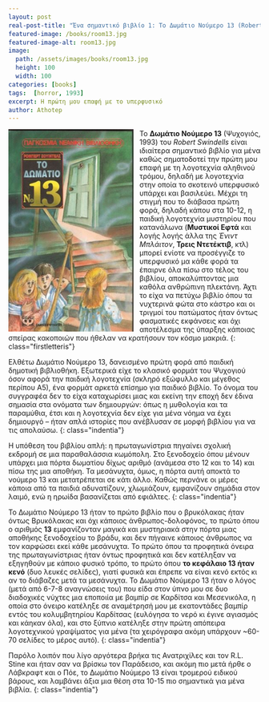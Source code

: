 ```yaml
---
layout: post
real-post-title: "Ένα σημαντικό βιβλίο 1: Το Δωμάτιο Νούμερο 13 (Robert Swindells)"
featured-image: /books/room13.jpg
featured-image-alt: room13.jpg
image:
  path: /assets/images/books/room13.jpg
  height: 100
  width: 100
categories: [books]
tags:  [horror, 1993]
excerpt: Η πρώτη μου επαφή με το υπερφυσικό
author: Athotep
---
```


<img align="left" src="/assets/images/books/room13gr.jpg" width='250' style="padding: 0px 12px 0px 0px" alt="domatio13">

Το **Δωμάτιο Νούμερο 13** (Ψυχογιός, 1993) του *Robert Swindells* είναι ιδιαίτερα σημαντικό βιβλίο για μένα καθώς σηματοδοτεί την πρώτη μου επαφή με τη λογοτεχνία αληθινού τρόμου, δηλαδή με λογοτεχνία στην οποία το σκοτεινό υπερφυσικό υπάρχει και βασιλεύει. Μέχρι τη στιγμή που το διάβασα πρώτη φορά, δηλαδή κάπου στα 10-12, η παιδική λογοτεχνία μυστηρίου που κατανάλωνα (**Μυστικοί Εφτά** και λογής λογής άλλα της *Ένιντ Μπλάιτον*, **Τρεις Ντετέκτιβ**, κτλ) μπορεί ενίοτε να προσέγγιζε το υπερφυσικό μα κάθε φορά τα έπαιρνε όλα πίσω στο τέλος του βιβλίου, αποκαλύπτοντας μια καθόλα ανθρώπινη πλεκτάνη. Άχτι το είχα να πετύχω βιβλίο όπου τα νυχτερινά φώτα στο κάστρο και οι τριγμοί του πατώματος ήταν όντως φασματικές εκφάνσεις και όχι αποτέλεσμα της ύπαρξης κάποιας σπείρας κακοποιών που ήθελαν να κρατήσουν τον κόσμο μακριά.
{: class="firstletteris"}

Ελθέτω Δωμάτιο Νούμερο 13, δανεισμένο πρώτη φορά από παιδική δημοτική βιβλιοθήκη. Εξωτερικά είχε το κλασικό φορμάτ του Ψυχογιού όσον αφορά την παιδική λογοτεχνία (σκληρό εξώφυλλο και μέγεθος περίπου Α5), ένα φορμάτ αρκετά επίσημο για παιδικό βιβλίο. Το όνομα του συγγραφέα δεν το είχα καταχωρίσει μιας και εκείνη την εποχή δεν έδινα σημασία στα ονόματα των δημιουργών: όπως η μυθολογία και τα παραμύθια, έτσι και η λογοτεχνία δεν είχε για μένα νόημα να έχει δημιουργό – ήταν απλά ιστορίες που ανέβλυσαν σε μορφή βιβλίου για να τις απολαύσω.
{: class="indentia"}

Η υπόθεση του βιβλίου απλή: η πρωταγωνίστρια πηγαίνει σχολική εκδρομή σε μια παραθαλάσσια κωμόπολη. Στο ξενοδοχείο όπου μένουν υπάρχει μια πόρτα δωματίου δίχως αριθμό (ανάμεσα στο 12 και το 14) και πίσω της μια αποθήκη. Τα μεσάνυχτα, όμως, η πόρτα αυτή αποκτά το νούμερο 13 και μετατρέπεται σε κάτι άλλο. Καθώς περνάνε οι μέρες κάποια από τα παιδιά αδυνατίζουν, χλωμιάζουν, εμφανίζουν σημάδια στον λαιμό, ενώ η ηρωίδα βασανίζεται από εφιάλτες.
{: class="indentia"}

Το Δωμάτιο Νούμερο 13 ήταν το πρώτο βιβλίο που ο βρυκόλακας ήταν όντως Βρυκόλακας και όχι κάποιος άνθρωπος-δολοφόνος, το πρώτο όπου ο αριθμός **13** εμφανίζονταν μαγικά και μυστηριακά στην πόρτα μιας αποθήκης ξενοδοχείου το βράδυ, και δεν πήγαινε κάποιος άνθρωπος να τον καρφώσει εκεί κάθε μεσάνυχτα. Το πρώτο όπου τα προφητικά όνειρα της πρωταγωνίστριας ήταν όντως προφητικά και δεν κατέληξαν να εξηγηθούν με κάποιο φυσικό τρόπο, το πρώτο όπου **το κεφάλαιο 13 ήταν κενό** (δυο λευκές σελίδες), γιατί φυσικά και έπρεπε να είναι κενό εκτός κι αν το διάβαζες μετά τα μεσάνυχτα. Το Δωμάτιο Νούμερο 13 ήταν ο λόγος (μετά από 6-7-8 αναγνώσεις του) που είδα στον ύπνο μου σε δυο διαδοχικές νύχτες μια εποποιία με βαμπίρ σε Καρδίτσα και Μεσενικόλα, η οποία στο όνειρο κατέληξε σε αναμέτρησή μου με εκατοντάδες βαμπίρ εντός του κολυμβητηρίου Καρδίτσας (ευλόγησα το νερό κι έγινε αγιασμός και κάηκαν όλα), και στο ξύπνιο κατέληξε στην πρώτη απόπειρα λογοτεχνικού γραψίματος για μένα (τα χειρόγραφα ακόμη υπάρχουν ~60-70 σελίδες το μέρος αυτό).
{: class="indentia"}

Παρόλο λοιπόν που λίγο αργότερα βρήκα τις Ανατριχίλες και τον R.L. Stine και ήταν σαν να βρίσκω τον Παράδεισο, και ακόμη πιο μετά ήρθε ο Λάβκραφτ και ο Πόε, το Δωμάτιο Νούμερο 13 είναι τρομερού ειδικού βάρους, και λαμβάνει άξια μια θέση στα 10-15 πιο σημαντικά για μένα βιβλία.
{: class="indentia"}
